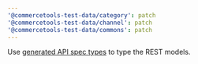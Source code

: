 ```yaml
---
'@commercetools-test-data/category': patch
'@commercetools-test-data/channel': patch
'@commercetools-test-data/commons': patch
---
```


Use [generated API spec types](https://www.npmjs.com/package/@commercetools/platform-sdk) to type the REST models.

